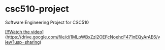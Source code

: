 # csc510-project
Software Engineering Project for CSC510

[[!!Watch the video]](https://github.com/varsha5595/csc510-project/blob/master/etc/thumbnail.PNG)(https://drive.google.com/file/d/1MLpWBxZzI2OEFcNoehcF471nEQyArAE6/view?usp=sharing)
